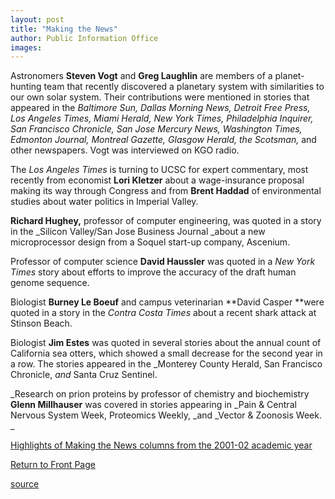 ```yaml
---
layout: post
title: "Making the News"
author: Public Information Office
images:
---
```


Astronomers **Steven Vogt** and **Greg Laughlin** are members of a planet-hunting team that recently discovered a planetary system with similarities to our own solar system. Their contributions were mentioned in stories that appeared in the _Baltimore Sun, Dallas Morning News, Detroit Free Press, Los Angeles Times, Miami Herald, New York Times, Philadelphia Inquirer, San Francisco Chronicle, San Jose Mercury News, Washington Times, Edmonton Journal, Montreal Gazette, Glasgow Herald, the Scotsman,_ and other newspapers. Vogt was interviewed on KGO radio.

The _Los Angeles Times_ is turning to UCSC for expert commentary, most recently from economist **Lori Kletzer** about a wage-insurance proposal making its way through Congress and from **Brent Haddad** of environmental studies about water politics in Imperial Valley.  
  
**Richard Hughey,** professor of computer engineering, was quoted in a story in the _Silicon Valley/San Jose Business Journal _about a new microprocessor design from a Soquel start-up company, Ascenium.  
  
Professor of computer science **David Haussler** was quoted in a _New York Times_ story about efforts to improve the accuracy of the draft human genome sequence.   
  
Biologist **Burney Le Boeuf** and campus veterinarian **David Casper **were quoted in a story in the _Contra Costa Times_ about a recent shark attack at Stinson Beach.   
  
Biologist **Jim Estes** was quoted in several stories about the annual count of California sea otters, which showed a small decrease for the second year in a row. The stories appeared in the _Monterey County Herald, San Francisco Chronicle, _and_ Santa Cruz Sentinel.  
  
_Research on prion proteins by professor of chemistry and biochemistry **Glenn Millhauser** was covered in stories appearing in _Pain & Central Nervous System Week, Proteomics Weekly, _and _Vector & Zoonosis Week.  
_

[Highlights of Making the News columns from the 2001-02 academic year][1]

[Return to Front Page][2]


[1]: http://www.ucsc.edu/toplevel/administration/pio/media_highlights/index.html
[2]: ../../index.html

[source](http://www1.ucsc.edu/currents/01-02/06-24/makenews.html "Permalink to makenews")
